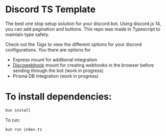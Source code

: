 
# Discord TS Template
The best one stop setup solution for your discord bot. Using discord.js 14, you can add pagination and buttons. This repo was made in Typescript to maintain type safety. 

Check out the *Tags* to view the different options for your discord configurations. You there are options for
- Express mount for additional integration
- [Discowebhook](https://github.com/discohook/) mount for creating webhooks in the browser before sending through the bot (work in progress)
- Prisma DB integration (work in progress)

# To install dependencies:

```bash
bun install
```

To run:

```bash
bun run index.ts
```
